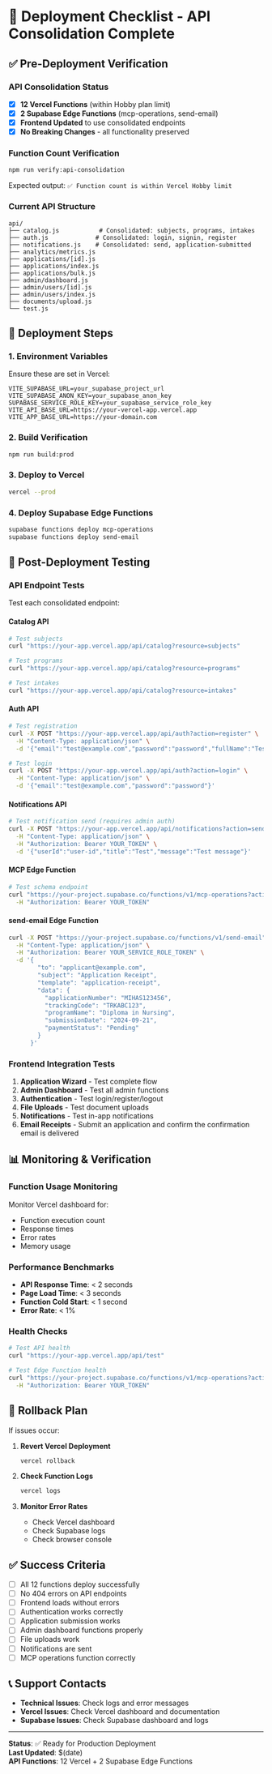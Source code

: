 # 🚀 Deployment Checklist - API Consolidation Complete

## ✅ Pre-Deployment Verification

### API Consolidation Status
- [x] **12 Vercel Functions** (within Hobby plan limit)
- [x] **2 Supabase Edge Functions** (mcp-operations, send-email)
- [x] **Frontend Updated** to use consolidated endpoints
- [x] **No Breaking Changes** - all functionality preserved

### Function Count Verification
```bash
npm run verify:api-consolidation
```
Expected output: `✅ Function count is within Vercel Hobby limit`

### Current API Structure
```
api/
├── catalog.js           # Consolidated: subjects, programs, intakes
├── auth.js             # Consolidated: login, signin, register  
├── notifications.js    # Consolidated: send, application-submitted
├── analytics/metrics.js
├── applications/[id].js
├── applications/index.js
├── applications/bulk.js
├── admin/dashboard.js
├── admin/users/[id].js
├── admin/users/index.js
├── documents/upload.js
└── test.js
```

## 🔧 Deployment Steps

### 1. Environment Variables
Ensure these are set in Vercel:
```env
VITE_SUPABASE_URL=your_supabase_project_url
VITE_SUPABASE_ANON_KEY=your_supabase_anon_key
SUPABASE_SERVICE_ROLE_KEY=your_supabase_service_role_key
VITE_API_BASE_URL=https://your-vercel-app.vercel.app
VITE_APP_BASE_URL=https://your-domain.com
```

### 2. Build Verification
```bash
npm run build:prod
```

### 3. Deploy to Vercel
```bash
vercel --prod
```

### 4. Deploy Supabase Edge Functions
```bash
supabase functions deploy mcp-operations
supabase functions deploy send-email
```

## 🧪 Post-Deployment Testing

### API Endpoint Tests
Test each consolidated endpoint:

#### Catalog API
```bash
# Test subjects
curl "https://your-app.vercel.app/api/catalog?resource=subjects"

# Test programs  
curl "https://your-app.vercel.app/api/catalog?resource=programs"

# Test intakes
curl "https://your-app.vercel.app/api/catalog?resource=intakes"
```

#### Auth API
```bash
# Test registration
curl -X POST "https://your-app.vercel.app/api/auth?action=register" \
  -H "Content-Type: application/json" \
  -d '{"email":"test@example.com","password":"password","fullName":"Test User"}'

# Test login
curl -X POST "https://your-app.vercel.app/api/auth?action=login" \
  -H "Content-Type: application/json" \
  -d '{"email":"test@example.com","password":"password"}'
```

#### Notifications API
```bash
# Test notification send (requires admin auth)
curl -X POST "https://your-app.vercel.app/api/notifications?action=send" \
  -H "Content-Type: application/json" \
  -H "Authorization: Bearer YOUR_TOKEN" \
  -d '{"userId":"user-id","title":"Test","message":"Test message"}'
```

#### MCP Edge Function
```bash
# Test schema endpoint
curl "https://your-project.supabase.co/functions/v1/mcp-operations?action=schema" \
  -H "Authorization: Bearer YOUR_TOKEN"
```

#### send-email Edge Function
```bash
curl -X POST "https://your-project.supabase.co/functions/v1/send-email" \
  -H "Content-Type: application/json" \
  -H "Authorization: Bearer YOUR_SERVICE_ROLE_TOKEN" \
  -d '{
        "to": "applicant@example.com",
        "subject": "Application Receipt",
        "template": "application-receipt",
        "data": {
          "applicationNumber": "MIHAS123456",
          "trackingCode": "TRKABC123",
          "programName": "Diploma in Nursing",
          "submissionDate": "2024-09-21",
          "paymentStatus": "Pending"
        }
      }'
```

### Frontend Integration Tests
1. **Application Wizard** - Test complete flow
2. **Admin Dashboard** - Test all admin functions
3. **Authentication** - Test login/register/logout
4. **File Uploads** - Test document uploads
5. **Notifications** - Test in-app notifications
6. **Email Receipts** - Submit an application and confirm the confirmation email is delivered

## 📊 Monitoring & Verification

### Function Usage Monitoring
Monitor Vercel dashboard for:
- Function execution count
- Response times
- Error rates
- Memory usage

### Performance Benchmarks
- **API Response Time**: < 2 seconds
- **Page Load Time**: < 3 seconds  
- **Function Cold Start**: < 1 second
- **Error Rate**: < 1%

### Health Checks
```bash
# Test API health
curl "https://your-app.vercel.app/api/test"

# Test Edge Function health  
curl "https://your-project.supabase.co/functions/v1/mcp-operations?action=schema" \
  -H "Authorization: Bearer YOUR_TOKEN"
```

## 🚨 Rollback Plan

If issues occur:

1. **Revert Vercel Deployment**
   ```bash
   vercel rollback
   ```

2. **Check Function Logs**
   ```bash
   vercel logs
   ```

3. **Monitor Error Rates**
   - Check Vercel dashboard
   - Check Supabase logs
   - Check browser console

## ✅ Success Criteria

- [ ] All 12 functions deploy successfully
- [ ] No 404 errors on API endpoints
- [ ] Frontend loads without errors
- [ ] Authentication works correctly
- [ ] Application submission works
- [ ] Admin dashboard functions properly
- [ ] File uploads work
- [ ] Notifications are sent
- [ ] MCP operations function correctly

## 📞 Support Contacts

- **Technical Issues**: Check logs and error messages
- **Vercel Issues**: Check Vercel dashboard and documentation
- **Supabase Issues**: Check Supabase dashboard and logs

---

**Status**: ✅ Ready for Production Deployment  
**Last Updated**: $(date)  
**API Functions**: 12 Vercel + 2 Supabase Edge Functions
